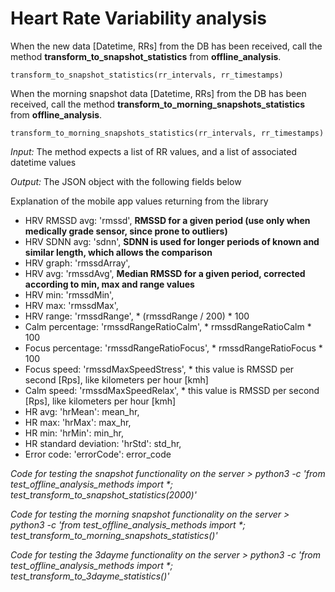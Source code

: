 # Heart Rate Variability analysis

When the new data [Datetime, RRs] from the DB has been received, call the method **transform_to_snapshot_statistics** from **offline_analysis**.

```python3
transform_to_snapshot_statistics(rr_intervals, rr_timestamps)
```

When the morning snapshot data [Datetime, RRs] from the DB has been received, call the method **transform_to_morning_snapshots_statistics** from **offline_analysis**.

```python3
transform_to_morning_snapshots_statistics(rr_intervals, rr_timestamps)
```

_Input:_ The method expects a list of RR values, and a list of associated datetime values

_Output:_ The JSON object with the following fields below

Explanation of the mobile app values returning from the library

- HRV RMSSD avg: 'rmssd', **RMSSD for a given period (use only when medically grade sensor, since prone to outliers)**
- HRV SDNN avg: 'sdnn', **SDNN is used for longer periods of known and similar length, which allows the comparison**
- HRV graph: 'rmssdArray',
- HRV avg: 'rmssdAvg', **Median RMSSD for a given period, corrected according to min, max and range values**
- HRV min: 'rmssdMin',
- HRV max: 'rmssdMax',
- HRV range: 'rmssdRange', * (rmssdRange / 200) * 100
- Calm percentage: 'rmssdRangeRatioCalm', * rmssdRangeRatioCalm * 100
- Focus percentage: 'rmssdRangeRatioFocus', * rmssdRangeRatioFocus * 100
- Focus speed: 'rmssdMaxSpeedStress', * this value is RMSSD per second [Rps], like kilometers per hour [kmh]
- Calm speed: 'rmssdMaxSpeedRelax', * this value is RMSSD per second [Rps], like kilometers per hour [kmh]
- HR avg: 'hrMean': mean_hr,
- HR max: 'hrMax': max_hr,
- HR min: 'hrMin': min_hr,
- HR standard deviation: 'hrStd': std_hr,
- Error code: 'errorCode': error_code

_Code for testing the snapshot functionality on the server > python3 -c 'from test_offline_analysis_methods import *; test_transform_to_snapshot_statistics(2000)'_

_Code for testing the morning snapshot functionality on the server > python3 -c 'from test_offline_analysis_methods import *; test_transform_to_morning_snapshots_statistics()'_

_Code for testing the 3dayme functionality on the server > python3 -c 'from test_offline_analysis_methods import *; test_transform_to_3dayme_statistics()'_
